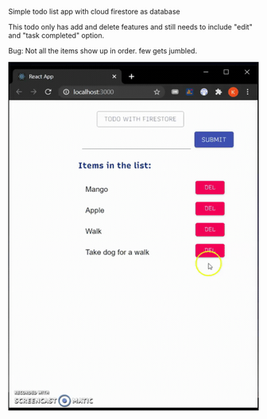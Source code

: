 Simple todo list app with cloud firestore as database

<p>This todo only has add and delete features and still needs to include "edit" and "task completed" option.</p>
<p>Bug: Not all the items show up in order. few gets jumbled. </p>

<img src="gif/todo.gif" height="700" width="600" >

